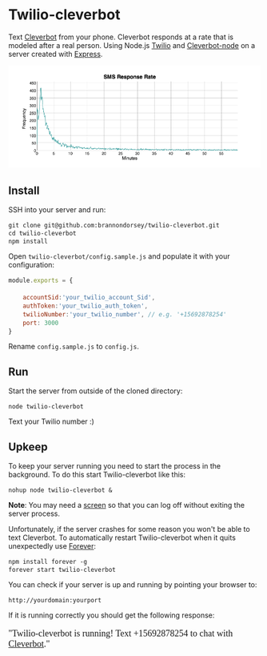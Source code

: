 # Twilio-cleverbot

Text [Cleverbot](http://cleverbot.com) from your phone. Cleverbot responds at a rate that is modeled after a real person. Using Node.js [Twilio](https://www.npmjs.org/package/twilio) and [Cleverbot-node](https://www.npmjs.org/package/cleverbot-node) on a server created with [Express](https://www.npmjs.org/package/express). 

![Response Time Histogram](data/rate_histogram.png)

## Install

SSH into your server and run:

	git clone git@github.com:brannondorsey/twilio-cleverbot.git
	cd twilio-cleverbot
	npm install 
	
Open `twilio-cleverbot/config.sample.js` and populate it with your configuration:

```javascript
module.exports = {

    accountSid:'your_twilio_account_Sid',
    authToken:'your_twilio_auth_token',
    twilioNumber:'your_twilio_number', // e.g. '+15692878254'
	port: 3000
}
```

Rename `config.sample.js` to `config.js`.

## Run

Start the server from outside of the cloned directory:

	node twilio-cleverbot 
	
Text your Twilio number :)

## Upkeep

To keep your server running you need to start the process in the background. To do this start Twilio-cleverbot like this:

	nohup node twilio-cleverbot &
	
__Note__: You may need a [screen](http://www.howtoforge.com/linux_screen) so that you can log off without exiting the server process.
 
Unfortunately, if the server crashes for some reason you won't be able to text Cleverbot. To automatically restart Twilio-cleverbot when it quits unexpectedly use [Forever](https://blog.nodejitsu.com/keep-a-nodejs-server-up-with-forever/):

	npm install forever -g
	forever start twilio-cleverbot
	
You can check if your server is up and running by pointing your browser to:

	http://yourdomain:yourport

If it is running correctly you should get the following response:
<p style="font-family: 'Times New Roman', Times, serif; font-size: 18px">"Twilio-cleverbot is running! Text +15692878254 to chat with <a href="http://cleverbot.com"">Cleverbot</a>."</p>